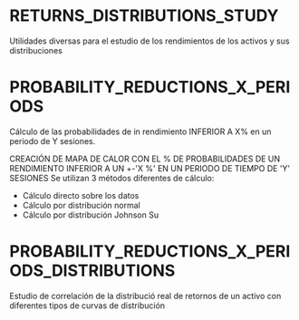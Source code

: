 # RETURNS_DISTRIBUTIONS_STUDY
 Utilidades diversas para el estudio de los rendimientos de los activos y sus distribuciones


# PROBABILITY_REDUCTIONS_X_PERIODS
Cálculo de las probabilidades de in rendimiento INFERIOR A X% en un periodo de Y sesiones.

CREACIÓN DE MAPA DE CALOR CON EL % DE PROBABILIDADES DE UN RENDIMIENTO INFERIOR A UN  +-'X %' EN UN PERIODO DE TIEMPO DE 'Y' SESIONES
Se utilizan 3 métodos diferentes de cálculo:
- Cálculo directo sobre los datos
- Cálculo por distribución normal
- Cálculo por distribución Johnson Su

# PROBABILITY_REDUCTIONS_X_PERIODS_DISTRIBUTIONS
Estudio de correlación de la distribució real de retornos de un activo con diferentes tipos de curvas de distribución
